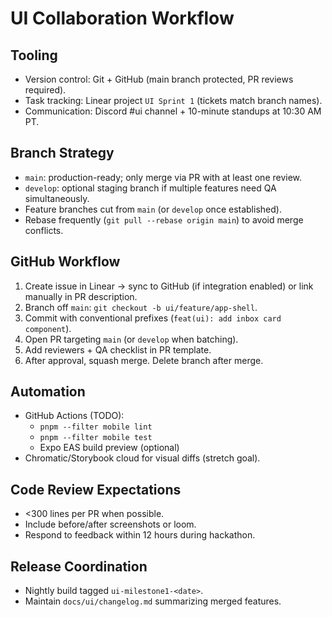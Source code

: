 # UI Collaboration Workflow

## Tooling
- Version control: Git + GitHub (main branch protected, PR reviews required).
- Task tracking: Linear project `UI Sprint 1` (tickets match branch names).
- Communication: Discord #ui channel + 10-minute standups at 10:30 AM PT.

## Branch Strategy
- `main`: production-ready; only merge via PR with at least one review.
- `develop`: optional staging branch if multiple features need QA simultaneously.
- Feature branches cut from `main` (or `develop` once established).
- Rebase frequently (`git pull --rebase origin main`) to avoid merge conflicts.

## GitHub Workflow
1. Create issue in Linear → sync to GitHub (if integration enabled) or link manually in PR description.
2. Branch off `main`: `git checkout -b ui/feature/app-shell`.
3. Commit with conventional prefixes (`feat(ui): add inbox card component`).
4. Open PR targeting `main` (or `develop` when batching).
5. Add reviewers + QA checklist in PR template.
6. After approval, squash merge. Delete branch after merge.

## Automation
- GitHub Actions (TODO):
  - `pnpm --filter mobile lint`
  - `pnpm --filter mobile test`
  - Expo EAS build preview (optional)
- Chromatic/Storybook cloud for visual diffs (stretch goal).

## Code Review Expectations
- <300 lines per PR when possible.
- Include before/after screenshots or loom.
- Respond to feedback within 12 hours during hackathon.

## Release Coordination
- Nightly build tagged `ui-milestone1-<date>`.
- Maintain `docs/ui/changelog.md` summarizing merged features.
